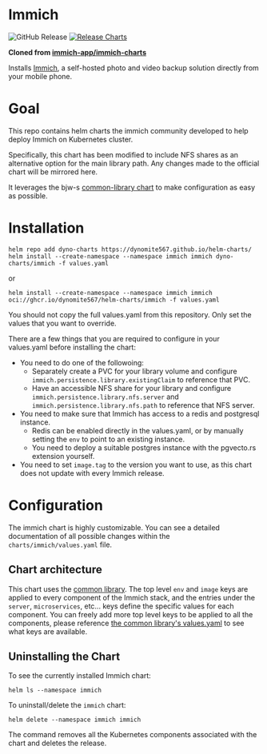 # Immich

<!-- BADGES/ -->
![GitHub Release](https://img.shields.io/github/v/release/dynomite567/helm-charts?filter=immich*)
[![Release Charts](https://github.com/dynomite567/helm-charts/actions/workflows/release.yaml/badge.svg)](https://github.com/dynomite567/helm-charts/actions/workflows/release.yaml)

**Cloned from [immich-app/immich-charts](https://github.com/immich-app/immich-charts)**

Installs [Immich](https://github.com/immich-app/immich), a self-hosted photo and video backup solution directly from your mobile phone. 

# Goal

This repo contains helm charts the immich community developed to help deploy Immich on Kubernetes cluster.

Specifically, this chart has been modified to include NFS shares as an alternative option for the main library path. Any changes made to the official chart will be mirrored here.

It leverages the bjw-s [common-library chart](https://github.com/bjw-s-labs/helm-charts/tree/923ef40a39520979c98f354ea23963ee54f54433/charts/library/common) to make configuration as easy as possible. 

# Installation
```
helm repo add dyno-charts https://dynomite567.github.io/helm-charts/
helm install --create-namespace --namespace immich immich dyno-charts/immich -f values.yaml
```
or
```
helm install --create-namespace --namespace immich immich oci://ghcr.io/dynomite567/helm-charts/immich -f values.yaml
```

You should not copy the full values.yaml from this repository. Only set the values that you want to override.

There are a few things that you are required to configure in your values.yaml before installing the chart:
* You need to do one of the followoing:
  * Separately create a PVC for your library volume and configure `immich.persistence.library.existingClaim` to reference that PVC.
  * Have an accessible NFS share for your library and configure `immich.persistence.library.nfs.server` and `immich.persistence.library.nfs.path` to reference that NFS server.
* You need to make sure that Immich has access to a redis and postgresql instance. 
  * Redis can be enabled directly in the values.yaml, or by manually setting the `env` to point to an existing instance.
  * You need to deploy a suitable postgres instance with the pgvecto.rs extension yourself.
* You need to set `image.tag` to the version you want to use, as this chart does not update with every Immich release.

# Configuration

The immich chart is highly customizable. You can see a detailed documentation
of all possible changes within the `charts/immich/values.yaml` file.

## Chart architecture 

This chart uses the [common library](https://github.com/bjw-s-labs/helm-charts/tree/923ef40a39520979c98f354ea23963ee54f54433/charts/library/common). The top level `env` and `image` keys are applied to every component of the Immich stack, and the entries under the `server`, `microservices`, etc... keys define the specific values for each component. You can freely add more top level keys to be applied to all the components, please reference [the common library's values.yaml](https://github.com/bjw-s-labs/helm-charts/blob/923ef40a39520979c98f354ea23963ee54f54433/charts/library/common/values.yaml) to see what keys are available.

## Uninstalling the Chart

To see the currently installed Immich chart:

```console
helm ls --namespace immich
```

To uninstall/delete the `immich` chart:

```console
helm delete --namespace immich immich
```

The command removes all the Kubernetes components associated with the chart and deletes the release.